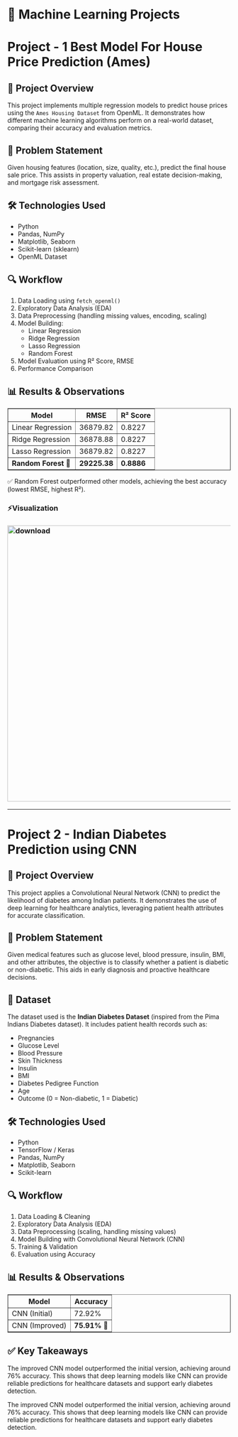 

  <h1>🏡 Machine Learning Projects<h1>
    <h1>Project - 1  Best Model For House Price Prediction (Ames) </h1>

  <div class="box">
    <h2>📌 Project Overview</h2>
    <p>
      This project implements multiple regression models to predict <span class="highlight">house prices</span> 
      using the <code>Ames Housing Dataset</code> from OpenML.  
      It demonstrates how different machine learning algorithms perform on a real-world dataset, 
      comparing their accuracy and evaluation metrics.
    </p>
  </div>

  <div class="box">
    <h2>🧠 Problem Statement</h2>
    <p>
      Given housing features (location, size, quality, etc.), predict the <span class="highlight">final house sale price</span>.  
      This assists in property valuation, real estate decision-making, and mortgage risk assessment.
    </p>
  </div>

  <div class="box">
    <h2>🛠️ Technologies Used</h2>
    <ul>
      <li>Python</li>
      <li>Pandas, NumPy</li>
      <li>Matplotlib, Seaborn</li>
      <li>Scikit-learn (sklearn)</li>
      <li>OpenML Dataset</li>
    </ul>
  </div>

  <div class="box">
    <h2>🔍 Workflow</h2>
    <ol>
      <li>Data Loading using <code>fetch_openml()</code></li>
      <li>Exploratory Data Analysis (EDA)</li>
      <li>Data Preprocessing (handling missing values, encoding, scaling)</li>
      <li>Model Building:
        <ul>
          <li>Linear Regression</li>
          <li>Ridge Regression</li>
          <li>Lasso Regression</li>
          <li>Random Forest</li>
        </ul>
      </li>
      <li>Model Evaluation using R² Score, RMSE</li>
      <li>Performance Comparison</li>
    </ol>
  </div>

  <div class="box">
    <h2>📊 Results & Observations</h2>
    <table border="1" cellpadding="8" cellspacing="0">
      <thead>
        <tr>
          <th>Model</th>
          <th>RMSE</th>
          <th>R² Score</th>
        </tr>
      </thead>
      <tbody>
        <tr>
          <td>Linear Regression</td>
          <td>36879.82</td>
          <td>0.8227</td>
        </tr>
        <tr>
          <td>Ridge Regression</td>
          <td>36878.88</td>
          <td>0.8227</td>
        </tr>
        <tr>
          <td>Lasso Regression</td>
          <td>36879.82</td>
          <td>0.8227</td>
        </tr>
        <tr>
          <td><strong>Random Forest</strong> 🌟</td>
          <td><strong>29225.38</strong></td>
          <td><strong>0.8886</strong></td>
        </tr>
      </tbody>
    </table>
    <p>
      ✅ <span class="highlight">Random Forest</span> outperformed other models, achieving the best accuracy (lowest RMSE, highest R²).
    </p>
  </div>

</body>
</html>

<h3> ⚡Visualization<h3>
<img width="645" height="622" alt="download" src="https://github.com/user-attachments/assets/a5b72980-80ae-4917-8e7e-9f8c7a83b664" />


---


<h1>Project 2 - Indian Diabetes Prediction using CNN</h1>

<h2>📌 Project Overview</h2>
<p>
This project applies a Convolutional Neural Network (CNN) to predict the likelihood of diabetes among Indian patients. 
It demonstrates the use of deep learning for healthcare analytics, leveraging patient health attributes for accurate classification.
</p>

<h2>🧠 Problem Statement</h2>
<p>
Given medical features such as glucose level, blood pressure, insulin, BMI, and other attributes, 
the objective is to classify whether a patient is diabetic or non-diabetic. 
This aids in early diagnosis and proactive healthcare decisions.
</p>

<h2>📂 Dataset</h2>
<p>
The dataset used is the <b>Indian Diabetes Dataset</b> (inspired from the Pima Indians Diabetes dataset).  
It includes patient health records such as:
</p>
<ul>
  <li>Pregnancies</li>
  <li>Glucose Level</li>
  <li>Blood Pressure</li>
  <li>Skin Thickness</li>
  <li>Insulin</li>
  <li>BMI</li>
  <li>Diabetes Pedigree Function</li>
  <li>Age</li>
  <li>Outcome (0 = Non-diabetic, 1 = Diabetic)</li>
</ul>

<h2>🛠️ Technologies Used</h2>
<ul>
  <li>Python</li>
  <li>TensorFlow / Keras</li>
  <li>Pandas, NumPy</li>
  <li>Matplotlib, Seaborn</li>
  <li>Scikit-learn</li>
</ul>

<h2>🔍 Workflow</h2>
<ol>
  <li>Data Loading & Cleaning</li>
  <li>Exploratory Data Analysis (EDA)</li>
  <li>Data Preprocessing (scaling, handling missing values)</li>
  <li>Model Building with Convolutional Neural Network (CNN)</li>
  <li>Training & Validation</li>
  <li>Evaluation using Accuracy</li>
</ol>

<h2>📊 Results & Observations</h2>
<table border="1" cellpadding="6" cellspacing="0">
  <tr>
    <th>Model</th>
    <th>Accuracy</th>
  </tr>
  <tr>
    <td>CNN (Initial)</td>
    <td>72.92%</td>
  </tr>
  <tr>
    <td>CNN (Improved)</td>
    <td><b>75.91%</b> 🌟</td>
  </tr>
</table>

<h2>✅ Key Takeaways</h2>
<p>
The improved CNN model outperformed the initial version, achieving around 76% accuracy. 
This shows that deep learning models like CNN can provide reliable predictions for healthcare datasets 
and support early diabetes detection.
</p>

The improved CNN model outperformed the initial version, achieving around 76% accuracy. 
This shows that deep learning models like CNN can provide reliable predictions for healthcare datasets 
and support early diabetes detection.
</p>


